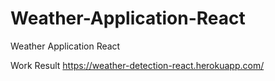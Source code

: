# Weather-Application-React
Weather Application React

Work Result
https://weather-detection-react.herokuapp.com/
